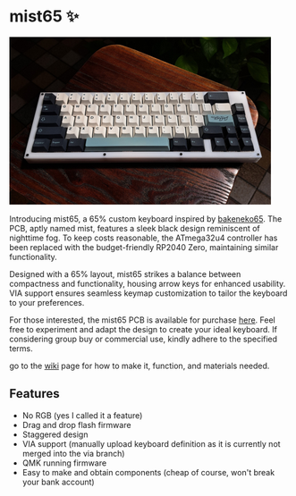 
# mist65 ✨

<img src='https://github.com/naaeell/mist65/blob/main/mist65/pictures/keyboard.png'>


Introducing mist65, a 65% custom keyboard inspired by [bakeneko65](https://github.com/kkatano/bakeneko-65). The PCB, aptly named mist, features a sleek black design reminiscent of nighttime fog. To keep costs reasonable, the ATmega32u4 controller has been replaced with the budget-friendly RP2040 Zero, maintaining similar functionality.

Designed with a 65% layout, mist65 strikes a balance between compactness and functionality, housing arrow keys for enhanced usability. VIA support ensures seamless keymap customization to tailor the keyboard to your preferences.

For those interested, the mist65 PCB is available for purchase [here](https://github.com/naaeell/mist65/wiki). Feel free to experiment and adapt the design to create your ideal keyboard. If considering group buy or commercial use, kindly adhere to the specified terms.


go to the [wiki](https://github.com/naaeell/mist65/wiki) page for how to make it, function, and materials needed.

## Features

- No RGB (yes I called it a feature)
- Drag and drop flash firmware
- Staggered design
- VIA support (manually upload keyboard definition as it is currently not merged into the via branch)
- QMK running firmware
- Easy to make and obtain components (cheap of course, won't break your bank account)
